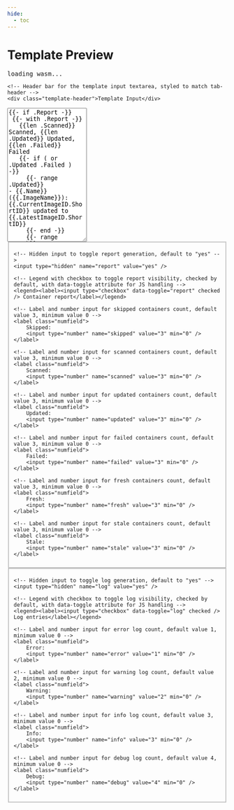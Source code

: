 ```yaml
---
hide:
  - toc
---
```

<!-- markdownlint-disable -->

<!-- Page title for the template preview tool -->
# Template Preview

<!-- Link to the custom CSS stylesheet for styling the form and preview -->
<link rel="stylesheet" href="styles.css">

<!-- Script for WebAssembly runtime support -->
<script src="../../assets/wasm_exec.js"></script>

<!-- Script containing JavaScript logic for form interactions, WASM loading, and preview updates -->
<script src="script.js"></script>

<!-- Form element for user input and preview generation, with ID for JS targeting and role for accessibility -->
<form id="tplprev" role="form">

<!-- Loading indicator shown while WebAssembly module is loading -->
<pre class="loading">loading wasm...</pre>

<!-- Wrapper div for the template textarea and its header, used for styling and layout -->
<div class="template-wrapper">

  <!-- Container div for the template input header bar, ensuring isolated styling -->
  <div class="template-header-container">

    <!-- Header bar for the template input textarea, styled to match tab-header -->
    <div class="template-header">Template Input</div>

  <!-- Closing div for template-header-container -->
  </div>

  <!-- Textarea for user to edit the notification template, with default Go template content for report and logs -->
  <textarea name="template" rows="20">{{- if .Report -}}
 {{- with .Report -}}
   {{len .Scanned}} Scanned, {{len .Updated}} Updated, {{len .Failed}} Failed
   {{- if ( or .Updated .Failed ) -}}
     {{- range .Updated}}
- {{.Name}} ({{.ImageName}}): {{.CurrentImageID.ShortID}} updated to {{.LatestImageID.ShortID}}
     {{- end -}}
     {{- range .Fresh}}
- {{.Name}} ({{.ImageName}}): {{.State}}
     {{- end -}}
     {{- range .Skipped}}
- {{.Name}} ({{.ImageName}}): {{.State}}: {{.Error}}
     {{- end -}}
     {{- range .Failed}}
- {{.Name}} ({{.ImageName}}): {{.State}}: {{.Error}}
     {{- end -}}
   {{- end -}}
 {{- end -}}
{{- else -}}
 {{range .Entries -}}{{.Message}}{{"\n"}}{{- end -}}
{{- end -}}</textarea>

<!-- Closing div for template-wrapper -->
</div>

<!-- Wrapper div for control fieldsets, used for styling and layout -->
<div class="controls">

  <!-- Fieldset for container report controls, with ID for potential JS targeting -->
  <fieldset id="report-fieldset">

    <!-- Hidden input to toggle report generation, default to "yes" -->
    <input type="hidden" name="report" value="yes" />

    <!-- Legend with checkbox to toggle report visibility, checked by default, with data-toggle attribute for JS handling -->
    <legend><label><input type="checkbox" data-toggle="report" checked /> Container report</label></legend>

    <!-- Label and number input for skipped containers count, default value 3, minimum value 0 -->
    <label class="numfield">
        Skipped:
        <input type="number" name="skipped" value="3" min="0" />
    </label>

    <!-- Label and number input for scanned containers count, default value 3, minimum value 0 -->
    <label class="numfield">
        Scanned:
        <input type="number" name="scanned" value="3" min="0" />
    </label>

    <!-- Label and number input for updated containers count, default value 3, minimum value 0 -->
    <label class="numfield">
        Updated:
        <input type="number" name="updated" value="3" min="0" />
    </label>

    <!-- Label and number input for failed containers count, default value 3, minimum value 0 -->
    <label class="numfield">
        Failed:
        <input type="number" name="failed" value="3" min="0" />
    </label>

    <!-- Label and number input for fresh containers count, default value 3, minimum value 0 -->
    <label class="numfield">
        Fresh:
        <input type="number" name="fresh" value="3" min="0" />
    </label>

    <!-- Label and number input for stale containers count, default value 3, minimum value 0 -->
    <label class="numfield">
        Stale:
        <input type="number" name="stale" value="3" min="0" />
    </label>

  <!-- Closing fieldset for report controls -->
  </fieldset>

  <!-- Fieldset for log entries controls, with ID for potential JS targeting -->
  <fieldset id="log-fieldset">

    <!-- Hidden input to toggle log generation, default to "yes" -->
    <input type="hidden" name="log" value="yes" />

    <!-- Legend with checkbox to toggle log visibility, checked by default, with data-toggle attribute for JS handling -->
    <legend><label><input type="checkbox" data-toggle="log" checked /> Log entries</label></legend>

    <!-- Label and number input for error log count, default value 1, minimum value 0 -->
    <label class="numfield">
        Error:
        <input type="number" name="error" value="1" min="0" />
    </label>

    <!-- Label and number input for warning log count, default value 2, minimum value 0 -->
    <label class="numfield">
        Warning:
        <input type="number" name="warning" value="2" min="0" />
    </label>

    <!-- Label and number input for info log count, default value 3, minimum value 0 -->
    <label class="numfield">
        Info:
        <input type="number" name="info" value="3" min="0" />
    </label>

    <!-- Label and number input for debug log count, default value 4, minimum value 0 -->
    <label class="numfield">
        Debug:
        <input type="number" name="debug" value="4" min="0" />
    </label>

  <!-- Closing fieldset for log controls -->
  </fieldset>

<!-- Closing div for controls -->
</div>

<!-- Wrapper div for the preview result area, used for styling and layout -->
<div class="result-wrapper">

  <!-- Div for rendering the template preview output, with ID for JS targeting -->
  <div id="result"></div>

<!-- Closing div for result-wrapper -->
</div>

<!-- Closing form element -->
</form>
